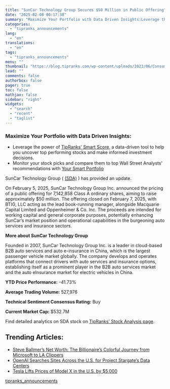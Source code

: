 ```yaml
---
title: "SunCar Technology Group Secures $50 Million in Public Offering"
date: "2025-02-08 00:17:38"
summary: "Maximize Your Portfolio with Data Driven Insights:Leverage the power of TipRanks' Smart Score, a data-driven tool to help you uncover top performing stocks and make informed investment decisions. Monitor your stock picks and compare them to top Wall Street Analysts' recommendations with Your Smart PortfolioSunCar Technology Group ( (SDA) )..."
categories:
  - "tipranks_announcements"
lang:
  - "en"
translations:
  - "en"
tags:
  - "tipranks_announcements"
menu: ""
thumbnail: "https://blog.tipranks.com/wp-content/uploads/2023/06/Consumer-Cylical-2-750x406.jpg"
lead: ""
comments: false
authorbox: false
pager: true
toc: false
mathjax: false
sidebar: "right"
widgets:
  - "search"
  - "recent"
  - "taglist"
---
```


### Maximize Your Portfolio with Data Driven Insights:

* Leverage the power of [TipRanks' Smart Score](https://www.tipranks.com/screener/top-smart-score-stocks), a data-driven tool to help you uncover top performing stocks and make informed investment decisions.
* Monitor your stock picks and compare them to top Wall Street Analysts' recommendations with  [Your Smart Portfolio](https://www.tipranks.com/smart-portfolio/holdings)

SunCar Technology Group ( [(SDA)](https://www.tipranks.com/stocks/sda) ) has provided an update.

On February 5, 2025, SunCar Technology Group Inc. announced the pricing of a public offering for 7,142,858 Class A ordinary shares, aiming to raise approximately $50 million. The offering closed on February 7, 2025, with BTIG, LLC acting as the lead book-running manager, alongside Macquarie Capital Limited and Oppenheimer & Co. Inc. The proceeds are intended for working capital and general corporate purposes, potentially enhancing SunCar’s market position and operational capabilities in the burgeoning auto services and insurance sectors.

**More about SunCar Technology Group**

Founded in 2007, SunCar Technology Group Inc. is a leader in cloud-based B2B auto services and auto e-insurance in China, which is the largest passenger vehicle market globally. The company develops and operates platforms that connect drivers with auto services and insurance options, establishing itself as a prominent player in the B2B auto services market and the auto eInsurance market for electric vehicles in China.

**YTD Price Performance:** -41.73%

**Average Trading Volume:** 527,976

**Technical Sentiment Consensus Rating:** Buy

**Current Market Cap:** $532.7M

Find detailed analytics on SDA stock on [TipRanks’ Stock Analysis page](https://www.tipranks.com/stocks/sda/stock-analysis).

Trending Articles:
------------------

* [Steve Ballmer’s Net Worth: The Billionaire’s Colorful Journey from Microsoft to LA Clippers](https://www.tipranks.com/news/steve-ballmers-net-worth-the-billionaires-colorful-journey-from-microsoft-to-la-clippers)
* [OpenAI Searches Sites Across the U.S. for Project Stargate’s Data Centers](https://www.tipranks.com/news/openai-searches-sites-across-the-u-s-for-project-stargates-data-centers)
* [Tesla Lifts Prices of Model X in the U.S. by $5,000](https://www.tipranks.com/news/tesla-lifts-prices-of-model-x-in-the-u-s-by-5000)

[tipranks_announcements](https://www.tipranks.com/news/company-announcements/suncar-technology-group-secures-50-million-in-public-offering)
